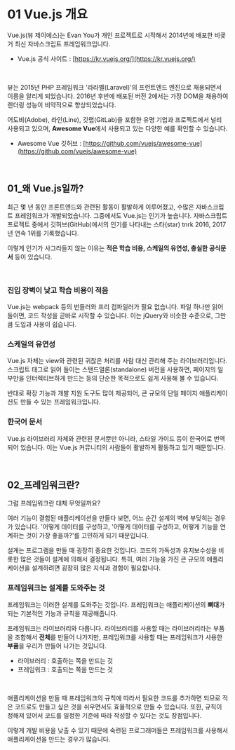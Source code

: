 # 01 Vue.js 개요



 Vue.js(뷰 제이에스)는 Evan You가 개인 프로젝트로 시작해서 2014년에 배포한 비굦거 최신 자바스크립트 프레임워크입니다. 

+ Vue.js 공식 사이트 : [https://kr.vuejs.org/](https://kr.vuejs.org/)

<br>

뷰는 2015년 PHP 프레임워크 '라라벨(Laravel)'의 프런트엔드 엔진으로 채용되면서 이름을 알리게 되었습니다. 2016년 후반에 배포된 버전 2에서는 가장 DOM을 채용하여 렌더링 성능이 비약적으로 향상되었습니다. 

어도비(Adobe), 라인(Line), 깃랩(GitLab)을 포함한 유명 기업과 프로젝트에서 널리 사용되고 있으며, **Awesome Vue**에서 사용되고 있는 다양한 예를 확인할 수 있습니다. 

+ Awesome Vue 깃허브 : [https://github.com/vuejs/awesome-vue](https://github.com/vuejs/awesome-vue)

<br>

## 01_왜 Vue.js일까?

최근 몇 년 동안 프론트엔드와 관련된 활동이 활발하게 이루어졌고, 수많은 자바스크립트 프레임워크가 개발되었습니다. 그중에서도 Vue.js는 인기가 높습니다. 자바스크립트 프로젝트 중에서 깃허브(GitHub)에서의 인기를 나타내는 스타(star) tnrk 2016, 2017년 연속 1위를 기록했습니다. 

이렇게 인기가 사그라들지 않는 이유는 **적은 학습 비용, 스케일의 유연성, 충실한 공식문서** 등이 있습니다. 

<br>

### 진입 장벽이 낮고 학습 비용이 적음

Vue.js는 webpack 등의 번들러와 프리 컴파일러가 필요 없습니다. 파일 하나만 읽어들이면, 코드 작성을 곧바로 시작할 수 있습니다. 이는 jQuery와 비슷한 수준으로, 그만큼 도입과 사용이 쉽습니다. 

### 스케일의 유연성

Vue.js 자체는 view와 관련된 귀찮은 처리를 사람 대신 관리해 주는 라이브러리입니다. 스크립트 태그로 읽어 들이는 스탠드얼론(standalone) 버전을 사용하면, 페이지의 일부만을 인터렉티브하게 만드는 등의 단순한 목적으로도 쉽게 사용해 볼 수 있습니다. 

반대로 확장 기능과 개발 지원 도구도 많이 제공되어, 큰 규모의 단일 페이지 애플리케이션도 만들 수 있는 프레임워크입니다. 

### 한국어 문서

Vue.js 라이브러리 자체와 관련된 문서뿐만 아니라, 스타일 가이드 등이 한국어로 번역되어 있습니다. 이는 Vue.js 커뮤니티의 사람들이 활발하게 활동하고 있기 때문입니다. 

<br>

## 02_프레임워크란?

그럼 프레임워크란 대체 무엇일까요?

여러 기능이 결합된 애플리케이션을 만들다 보면, 어느 순간 설계의 벽에 부딪히는 경우가 있습니다. '어떻게 데이터를 구성하고, '어떻게 데이터를 구성하고, 어떻게 기능을 연계하는 것이 가장 좋을까?'를 고민하게 되기 때문입니다. 

설계는 프로그램을 만들 때 굉장히 중요한 것입니다. 코드의 가독성과 유지보수성을 비롯한 많은 것들이 설계에 의해서 결정됩니다. 특히, 여러 기능을 가진 큰 규모의 애플리케이션을 설계하려면 굉장히 많은 지식과 경험이 필요합니다. 

### 프레임워크는 설계를 도와주는 것

프레임워크는 이러한 설계를 도와주는 것입니다. 프레임워크는 애플리케이션의 **뼈대**가 되는 기본적인 기능과 규칙을 제공해줍니다. 

프레임워크는 라이브러리와 다릅니다. 라이브러리를 사용할 때는 라이브러리라는 부품을 조합해서 **전체**를 만들어 나가지만, 프레임워크를 사용할 때는 프레임워크가 사용한 **부품**을 우리가 만들어 나가는 것입니다. 

+ 라이브러리 : 호출하는 쪽을 만드는 것
+ 프레임워크 : 호출되는 쪽을 만드는 것

<br>

애플리케이션을 만들 때 프레임워크의 규칙에 따라서 필요한 코드를 추가하면 되므로 적은 코드로도 만들고 싶은 것을 쉬우면서도 효율적으로 만들 수 있습니다. 또한, 규칙이 정해져 있어서 코드를 일정한 기준에 따라 작성할 수 있다는 것도 장점입니다. 

이렇게 개발 비용을 낮출 수 있기 때문에 숙련된 프로그래머들은 프레임워크를 사용해서 애플리케이션을 만드는 경우가 많습니다. 

